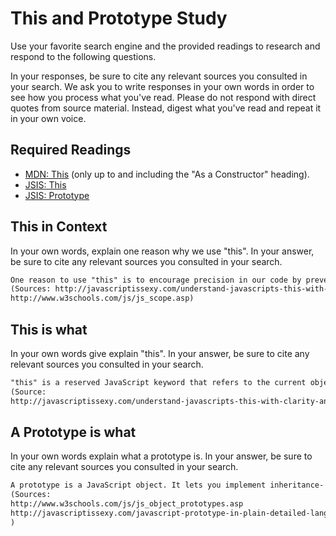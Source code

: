 # This and Prototype Study

Use your favorite search engine and the provided readings to research and
respond to the following questions.

In your responses, be sure to cite any relevant sources you consulted in your
search. We ask you to write responses in your own words in order to see how you
process what you've read. Please do not respond with direct quotes from source
material. Instead, digest what you've read and repeat it in your own voice.

## Required Readings

-   [MDN: This](https://developer.mozilla.org/en-US/docs/Web/JavaScript/Reference/Operators/this)
(only up to and including the "As a Constructor" heading).
-   [JSIS: This](http://javascriptissexy.com/understand-javascripts-this-with-clarity-and-master-it/)
-   [JSIS: Prototype](http://javascriptissexy.com/javascript-prototype-in-plain-detailed-language/)

## This in Context

In your own words, explain one reason why we use "this". In your answer, be
sure to cite any relevant sources you consulted in your search.

```md
One reason to use "this" is to encourage precision in our code by preventing errors resulting from referencing a global variable that might have already been declared.
(Sources: http://javascriptissexy.com/understand-javascripts-this-with-clarity-and-master-it/
http://www.w3schools.com/js/js_scope.asp)
```

## This is what

In your own words give explain "this".  In your answer, be
sure to cite any relevant sources you consulted in your search.

```md
"this" is a reserved JavaScript keyword that refers to the current object as a shortcut for referencing an intended variable.
(Source:
http://javascriptissexy.com/understand-javascripts-this-with-clarity-and-master-it/)
```

## A Prototype is what

In your own words explain what a prototype is.  In your answer, be
sure to cite any relevant sources you consulted in your search.

```md
A prototype is a JavaScript object. It lets you implement inheritance- assigning properties to the prototype property in a function passes those properties to objects created in that function.
(Sources:
http://www.w3schools.com/js/js_object_prototypes.asp
http://javascriptissexy.com/javascript-prototype-in-plain-detailed-language/
)
```
